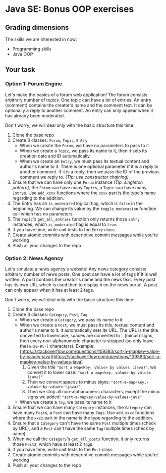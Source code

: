# Java SE: Bonus OOP exercises

## Grading dimensions

The skills we are interested in now:

- Programming skills
- Java OOP

## Your task

### Option 1: Forum Engine

Let's make the basics of a forum web application! The forum consists arbitrary number of topics. One topic can have a lot of entries. An entry (comment) contains the creator's name and the comment text. It can be optionally a reply to another comment. An entry can only appear when it has already been moderated. 

Don't worry, we will deal only with the basic structure this time:

1. Clone the base repo
1. Create 3 classes: `Forum`, `Topic`, `Entry` 
   - When we create the `Forum`, we have no parameters to pass to it
   - When we create a `Topic`, we pass its name to it, then it sets its creation date and ID automatically
   - When we create an `Entry`, we must pass its textual content and author's name to it. There is one optional parameter if it is a reply to another comment. If it is a reply, then we pass the ID of the previous comment we reply to. *(Tip: use constructor chaining)*
1. Ensure that we can have only one `Forum` instance *(Tip: singleton pattern)*, the `Forum` can have many `Topic`s, a `Topic` can have many `Entry`s. Use `add_xxxx` functions where the `xxxx` part is the type's name regarding to the addition.
1. The Entry has an `is_moderated` logical flag, which is `false` in the beginning. We can change its value by the `toggle_moderation` function call which has no parameters.
1. The `Topic`'s `get_all_entries` function only returns those `Entry` instances, which `is_moderated` flag is equal to `true`.
1. If you have time, write unit tests to the `Entry` class
1. Create atomic commits with descriptive commit messages while you're working
1. Push all your changes to the repo


### Option 2: News Agency

Let's simulate a news agency's website! Any news category consists arbitrary number of news posts. One post can have a lot of tags if it is well written. A post contains the creator's name and the news text. Every post has its own URL which is used then to display it on the news portal. A post can only appear when it has at least 2 tags. 

Don't worry, we will deal only with the basic structure this time:

1. Clone the base repo
1. Create 3 classes: `Category`, `Post`, `Tag`
   - When we create a `Category`, we pass its name to it
   - When we create a `Post`, we must pass its title, textual content and author's name to it. It automatically sets its URL. The URL is the title converted to lowercase, spaces are converted to `-` (minus) signs, then every non-alphanumeric character is stripped (so only leave the`[a-z0-9\-]` characters). Example: [https://stackoverflow.com/questions/109383/sort-a-mapkey-value-by-values-java](https://stackoverflow.com/questions/109383/sort-a-mapkey-value-by-values-java)
       1. Given the title `"Sort a Map<Key, Value> by values (Java)"`, we convert it to lower case: `"sort a map<key, value> by values (java)"`
       1. Then we convert spaces to minus signs: `"sort-a-map<key,-value>-by-values-(java)"`
       1. Then we strip all non-alphanumeric characters, except the minus signs we added: `"sort-a-mapkey-value-by-values-java"`
   - When we create a `Tag`, we pass its name to it
1. Ensure that we can have many `Category` instances, the `Category` can have many `Post`s, a `Post` can have many `Tag`s. Use `add_xxxx` functions where the `xxxx` part in the name is the type regarding to the addition.
1. Ensure that a `Category` can't have the same `Post` multiple times (check by URL), and a `Post` can't have the same `Tag` multiple times (check by name).
1. When we call the `Category`'s `get_all_posts` function, it only returns those `Post`s, which have at least 2 `Tag`s.
1. If you have time, write unit tests to the `Post` class
1. Create atomic commits with descriptive commit messages while you're working
1. Push all your changes to the repo
